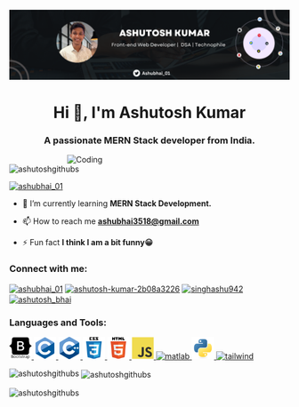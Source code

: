 ![logo](https://github.com/ashutoshgithubs/ashutoshgithubs/blob/main/profile-banner.png)
<h1 align="center">Hi 👋, I'm Ashutosh Kumar</h1>
<h3 align="center">A passionate MERN Stack developer from India.</h3>
<img align="right" alt="Coding" width="400" src="https://mir-s3-cdn-cf.behance.net/project_modules/max_1200/06f21a161921919.63cd7887d0a70.gif">

<p align="left"> <img src="https://komarev.com/ghpvc/?username=ashutoshgithubs&label=Profile%20views&color=0e75b6&style=flat" alt="ashutoshgithubs" /> </p>

<p align="left"> <a href="https://twitter.com/ashubhai_01" target="blank"><img src="https://img.shields.io/twitter/follow/ashubhai_01?logo=twitter&style=for-the-badge" alt="ashubhai_01" /></a> </p>

- 🌱 I’m currently learning **MERN Stack Development.**

- 📫 How to reach me **ashubhai3518@gmail.com**

- ⚡ Fun fact **I think I am a bit funny😀**

<h3 align="left">Connect with me:</h3>
<p align="left">
<a href="https://twitter.com/ashubhai_01" target="blank"><img align="center" src="https://raw.githubusercontent.com/rahuldkjain/github-profile-readme-generator/master/src/images/icons/Social/twitter.svg" alt="ashubhai_01" height="30" width="40" /></a>
<a href="https://linkedin.com/in/ashutosh-kumar-2b08a3226" target="blank"><img align="center" src="https://raw.githubusercontent.com/rahuldkjain/github-profile-readme-generator/master/src/images/icons/Social/linked-in-alt.svg" alt="ashutosh-kumar-2b08a3226" height="30" width="40" /></a>
<a href="https://instagram.com/singhashu942" target="blank"><img align="center" src="https://raw.githubusercontent.com/rahuldkjain/github-profile-readme-generator/master/src/images/icons/Social/instagram.svg" alt="singhashu942" height="30" width="40" /></a>
<a href="https://www.leetcode.com/ashutosh_bhai" target="blank"><img align="center" src="https://raw.githubusercontent.com/rahuldkjain/github-profile-readme-generator/master/src/images/icons/Social/leet-code.svg" alt="ashutosh_bhai" height="30" width="40" /></a>
</p>

<h3 align="left">Languages and Tools:</h3>
<p align="left"> <a href="https://getbootstrap.com" target="_blank" rel="noreferrer"> <img src="https://raw.githubusercontent.com/devicons/devicon/master/icons/bootstrap/bootstrap-plain-wordmark.svg" alt="bootstrap" width="40" height="40"/> </a> <a href="https://www.cprogramming.com/" target="_blank" rel="noreferrer"> <img src="https://raw.githubusercontent.com/devicons/devicon/master/icons/c/c-original.svg" alt="c" width="40" height="40"/> </a> <a href="https://www.w3schools.com/cpp/" target="_blank" rel="noreferrer"> <img src="https://raw.githubusercontent.com/devicons/devicon/master/icons/cplusplus/cplusplus-original.svg" alt="cplusplus" width="40" height="40"/> </a> <a href="https://www.w3schools.com/css/" target="_blank" rel="noreferrer"> <img src="https://raw.githubusercontent.com/devicons/devicon/master/icons/css3/css3-original-wordmark.svg" alt="css3" width="40" height="40"/> </a> <a href="https://www.w3.org/html/" target="_blank" rel="noreferrer"> <img src="https://raw.githubusercontent.com/devicons/devicon/master/icons/html5/html5-original-wordmark.svg" alt="html5" width="40" height="40"/> </a> <a href="https://developer.mozilla.org/en-US/docs/Web/JavaScript" target="_blank" rel="noreferrer"> <img src="https://raw.githubusercontent.com/devicons/devicon/master/icons/javascript/javascript-original.svg" alt="javascript" width="40" height="40"/> </a> <a href="https://www.mathworks.com/" target="_blank" rel="noreferrer"> <img src="https://upload.wikimedia.org/wikipedia/commons/2/21/Matlab_Logo.png" alt="matlab" width="40" height="40"/> </a> <a href="https://www.python.org" target="_blank" rel="noreferrer"> <img src="https://raw.githubusercontent.com/devicons/devicon/master/icons/python/python-original.svg" alt="python" width="40" height="40"/> </a> <a href="https://tailwindcss.com/" target="_blank" rel="noreferrer"> <img src="https://www.vectorlogo.zone/logos/tailwindcss/tailwindcss-icon.svg" alt="tailwind" width="40" height="40"/> </a> </p>

<p><img align="left" src="https://github-readme-stats.vercel.app/api/top-langs?username=ashutoshgithubs&show_icons=true&locale=en&layout=compact" alt="ashutoshgithubs" /></p>

<p>&nbsp;<img align="center" src="https://github-readme-stats.vercel.app/api?username=ashutoshgithubs&show_icons=true&locale=en" alt="ashutoshgithubs" /></p>

<p><img align="center" src="https://github-readme-streak-stats.herokuapp.com/?user=ashutoshgithubs&" alt="ashutoshgithubs" /></p>

